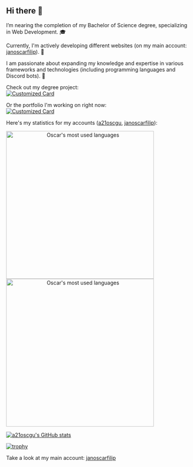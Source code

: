 ## Hi there 👋

I’m nearing the completion of my Bachelor of Science degree, specializing in Web Development. 🎓

Currently, I'm actively developing different websites (on my main account: [janoscarfilip](https://github.com/janoscarfilip)). 🔭

I am passionate about expanding my knowledge and expertise in various frameworks and technologies (including programming languages and Discord bots). 🌱

Check out my degree project:\
[![Customized Card](https://github-readme-stats.vercel.app/api/pin?username=a21oscgu&repo=Examensarbete&title_color=589edd&icon_color=589edd&text_color=d6e7ff&bg_color=030314&border_color=85a4c0)](https://github.com/a21oscgu/Examensarbete)

Or the portfolio I'm working on right now:\
[![Customized Card](https://github-readme-stats.vercel.app/api/pin?username=janoscarfilip&repo=portfolio&title_color=589edd&icon_color=589edd&text_color=d6e7ff&bg_color=030314&border_color=85a4c0)](https://github.com/Janoscarfilip/Prime-news)

Here's my statistics for my accounts ([a21oscgu](https://github.com/a21oscgu), [janoscarfilip](https://github.com/janoscarfilip)):

<a href="https://github.com/a21oscgu" align="center">
  <img height=400 align="center" src="https://github-readme-stats.vercel.app/api/top-langs/?username=a21oscgu&theme=holi&count_private=true&layout=pie&langs_count=20" alt="Oscar's most used languages" />
  <img height=400 align="center" src="https://github-readme-stats.vercel.app/api/top-langs/?username=janoscarfilip&theme=holi&count_private=true&layout=pie&langs_count=20" alt="Oscar's most used languages"/>
</a>

[![a21oscgu's GitHub stats](https://github-readme-stats.vercel.app/api?username=a21oscgu&theme=holi\&rank_icon=github)](https://github.com/a21oscgu)

[![trophy](https://github-profile-trophy.vercel.app/?username=a21oscgu&theme=juicyfresh)](https://github.com/a21oscgu)

Take a look at my main account: [janoscarfilip](https://github.com/janoscarfilip)
